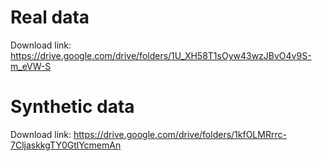 # Real data

Download link: https://drive.google.com/drive/folders/1U_XH58T1sOyw43wzJBvO4v9S-m_eVW-S

# Synthetic data

Download link: https://drive.google.com/drive/folders/1kfOLMRrrc-7CljaskkgTY0GtlYcmemAn
